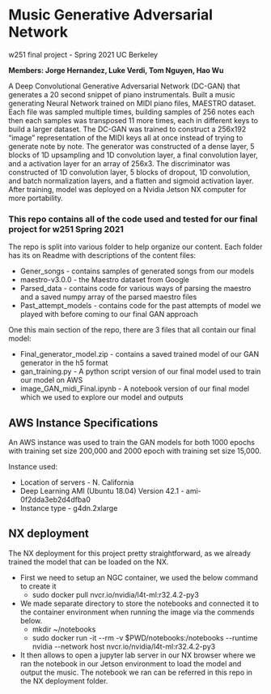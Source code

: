# Music Generative Adversarial Network
w251 final project - Spring 2021 UC Berkeley

**Members: Jorge Hernandez, Luke Verdi, Tom Nguyen, Hao Wu**

A Deep Convolutional Generative Adversarial Network (DC-GAN) that generates a 20 second snippet of piano instrumentals. Built a music generating Neural Network trained on MIDI piano files, MAESTRO dataset. Each file was sampled multiple times, building samples of 256 notes each then each samples was transposed 11 more times, each in different keys to build a larger dataset. The DC-GAN was trained to construct a 256x192 “image” representation of the MIDI keys all at once instead of trying to generate note by note. The generator was constructed of a dense layer, 5 blocks of 1D upsampling and 1D convolution layer, a final convolution layer, and a activation layer for an array of 256x3. The discriminator was constructed of 1D convolution layer, 5 blocks of dropout, 1D convolution, and batch normalization layers, and a flatten and sigmoid activation layer. After training, model was deployed on a Nvidia Jetson NX computer for more portability.

### This repo contains all of the code used and tested for our final project for w251 Spring 2021

The repo is split into various folder to help organize our content. Each folder has its on Readme with descriptions of the content files:
* Gener_songs - contains samples of generated songs from our models
* maestro-v3.0.0 - the Maestro dataset from Google
* Parsed_data - contains code for various ways of parsing the maestro and a saved numpy array of the parsed maestro files
* Past_attempt_models - contains code for the past attempts of model we played with before coming to our final GAN approach

One this main section of the repo, there are 3 files that all contain our final model:
* Final_generator_model.zip - contains a saved trained model of our GAN generator in the h5 format
* gan_training.py - A python script version of our final model used to train our model on AWS 
* image_GAN_midi_Final.ipynb - A notebook version of our final model which we used to explore our model and outputs


## AWS Instance Specifications

An AWS instance was used to train the GAN models for both 1000 epochs with training set size 200,000 and 2000 epoch with training set size 15,000.

Instance used:
* Location of servers - N. California
* Deep Learning AMI (Ubuntu 18.04) Version 42.1 - ami-0f2dda3eb2d4dfba0
* Instance type - g4dn.2xlarge


## NX deployment
The NX deployment for this project pretty straightforward, as we already trained the model that can be loaded on the NX.
* First we need to setup an NGC container, we used the below command to create it
  - sudo docker pull nvcr.io/nvidia/l4t-ml:r32.4.2-py3
* We made separate directory to store the notebooks and connected it to the container environment when running the image via the commends below.
  - mkdir ~/notebooks
  - sudo docker run -it --rm -v $PWD/notebooks:/notebooks --runtime nvidia --network host nvcr.io/nvidia/l4t-ml:r32.4.2-py3
* It then allows to open a jupyter lab server in our NX browser where we ran the notebook in our Jetson environment to load the model and output the music. The notebook we ran can be referred in this repo in the NX deployment folder.
